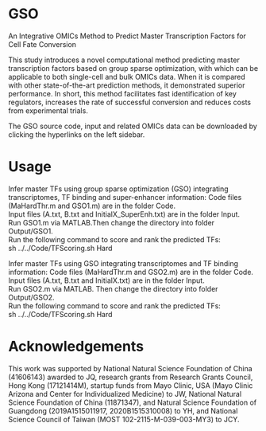 # GSO
An Integrative OMICs Method to Predict Master Transcription Factors for Cell Fate Conversion

This study introduces a novel computational method predicting master transcription factors based on group sparse optimization, with which can be applicable to both single-cell and bulk OMICs data. When it is compared with other state-of-the-art prediction methods, it demonstrated superior performance. In short, this method facilitates fast identification of key regulators, increases the rate of successful conversion and reduces costs from experimental trials.

The GSO source code, input and related OMICs data can be downloaded by clicking the hyperlinks on the left sidebar.

# Usage
Infer master TFs using group sparse optimization (GSO) integrating transcriptomes, TF binding and super-enhancer information: Code files (MaHardThr.m and GSO1.m) are in the folder Code.  
Input files (A.txt, B.txt and InitialX_SuperEnh.txt) are in the folder Input.  
Run GSO1.m via MATLAB.Then change the directory into folder Output/GSO1.  
Run the following command to score and rank the predicted TFs:  
sh ../../Code/TFScoring.sh Hard

Infer master TFs using GSO integrating transcriptomes and TF binding information: Code files (MaHardThr.m and GSO2.m) are in the folder Code.  
Input files (A.txt, B.txt and InitialX.txt) are in the folder Input.  
Run GSO2.m via MATLAB. Then change the directory into folder Output/GSO2.  
Run the following command to score and rank the predicted TFs:  
sh ../../Code/TFScoring.sh Hard

# Acknowledgements
This work was supported by National Natural Science Foundation of China (41606143) awarded to JQ, research grants from Research Grants Council, Hong Kong (17121414M), startup funds from Mayo Clinic, USA (Mayo Clinic Arizona and Center for Individualized Medicine) to JW, National Natural Science Foundation of China (11871347), and Natural Science Foundation of Guangdong (2019A1515011917, 2020B1515310008) to YH, and National Science Council of Taiwan (MOST 102-2115-M-039-003-MY3) to JCY.
